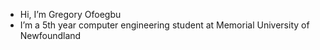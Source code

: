 - Hi, I’m Gregory Ofoegbu
- I’m a 5th year computer engineering student at Memorial University of Newfoundland

<!---
gregofoegbu/gregofoegbu is a ✨ special ✨ repository because its `README.md` (this file) appears on your GitHub profile.
You can click the Preview link to take a look at your changes.
--->
